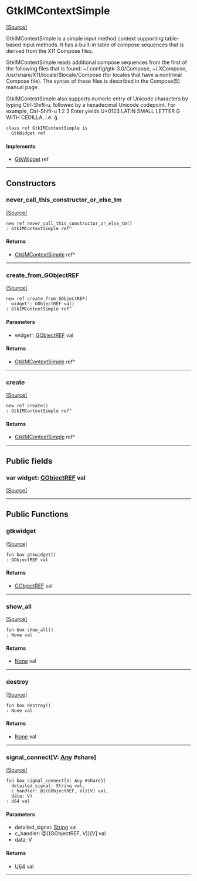 # GtkIMContextSimple
<span class="source-link">[[Source]](src/gtk3/GtkIMContextSimple.md#L6)</span>

GtkIMContextSimple is a simple input method context supporting table-based
input methods. It has a built-in table of compose sequences that is derived
from the X11 Compose files.

GtkIMContextSimple reads additional compose sequences from the first of the
following files that is found: ~/.config/gtk-3.0/Compose, ~/.XCompose,
/usr/share/X11/locale/$locale/Compose (for locales that have a nontrivial
Compose file). The syntax of these files is described in the Compose(5)
manual page.

GtkIMContextSimple also supports numeric entry of Unicode characters
by typing Ctrl-Shift-u, followed by a hexadecimal Unicode codepoint.
For example, Ctrl-Shift-u 1 2 3 Enter yields U+0123 LATIN SMALL LETTER
G WITH CEDILLA, i.e. ģ.


```pony
class ref GtkIMContextSimple is
  GtkWidget ref
```

#### Implements

* [GtkWidget](gtk3-GtkWidget.md) ref

---

## Constructors

### never_call_this_constructor_or_else_tm
<span class="source-link">[[Source]](src/gtk3/GtkIMContextSimple.md#L26)</span>


```pony
new ref never_call_this_constructor_or_else_tm()
: GtkIMContextSimple ref^
```

#### Returns

* [GtkIMContextSimple](gtk3-GtkIMContextSimple.md) ref^

---

### create_from_GObjectREF
<span class="source-link">[[Source]](src/gtk3/GtkIMContextSimple.md#L29)</span>


```pony
new ref create_from_GObjectREF(
  widget': GObjectREF val)
: GtkIMContextSimple ref^
```
#### Parameters

*   widget': [GObjectREF](gtk3-..-gobject-GObjectREF.md) val

#### Returns

* [GtkIMContextSimple](gtk3-GtkIMContextSimple.md) ref^

---

### create
<span class="source-link">[[Source]](src/gtk3/GtkIMContextSimple.md#L33)</span>


```pony
new ref create()
: GtkIMContextSimple ref^
```

#### Returns

* [GtkIMContextSimple](gtk3-GtkIMContextSimple.md) ref^

---

## Public fields

### var widget: [GObjectREF](gtk3-..-gobject-GObjectREF.md) val
<span class="source-link">[[Source]](src/gtk3/GtkIMContextSimple.md#L23)</span>



---

## Public Functions

### gtkwidget
<span class="source-link">[[Source]](src/gtk3/GtkIMContextSimple.md#L25)</span>


```pony
fun box gtkwidget()
: GObjectREF val
```

#### Returns

* [GObjectREF](gtk3-..-gobject-GObjectREF.md) val

---

### show_all
<span class="source-link">[[Source]](src/gtk3/GtkWidget.md#L4)</span>


```pony
fun box show_all()
: None val
```

#### Returns

* [None](builtin-None.md) val

---

### destroy
<span class="source-link">[[Source]](src/gtk3/GtkWidget.md#L7)</span>


```pony
fun box destroy()
: None val
```

#### Returns

* [None](builtin-None.md) val

---

### signal_connect\[V: [Any](builtin-Any.md) #share\]
<span class="source-link">[[Source]](src/gtk3/GtkWidget.md#L10)</span>


```pony
fun box signal_connect[V: Any #share](
  detailed_signal: String val,
  c_handler: @{(GObjectREF, V)}[V] val,
  data: V)
: U64 val
```
#### Parameters

*   detailed_signal: [String](builtin-String.md) val
*   c_handler: @{(GObjectREF, V)}[V] val
*   data: V

#### Returns

* [U64](builtin-U64.md) val

---

